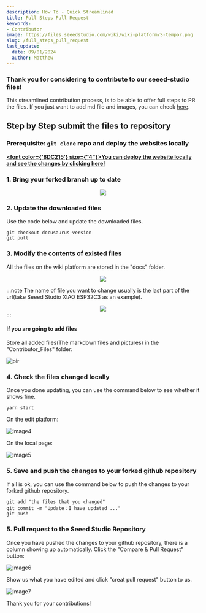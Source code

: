 ```yaml
---
description: How To - Quick Streamlined
title: Full Steps Pull Request
keywords:
- Contributor
image: https://files.seeedstudio.com/wiki/wiki-platform/S-tempor.png
slug: /full_steps_pull_request
last_update:
  date: 09/01/2024
  author: Matthew
---
```


### Thank you for considering to contribute to our seeed-studio files!

This streamlined contribution process, is to be able to offer full steps to PR the files. If you just want to add md file and images, you can check [here](/quick_pull_request).


## Step by Step submit the files to repository

### Prerequisite: `git clone` repo and deploy the websites locally

<strong><a href="/Deploy_Page_Locally"><span><font color={'8DC215'} size={"4"}>You can deploy the website locally and see the changes by clicking here!</font></span></a></strong>

### 1. Bring your forked branch up to date

<div align="center"><img width={700} src="https://files.seeedstudio.com/wiki/wiki-platform/contributor/PR_Guide/1.jpg" /></div>

### 2. Update the downloaded files

Use the code below and update the downloaded files.

```
git checkout docusaurus-version
git pull
```

### 3. Modify the contents of existed files

All the files on the wiki platform are stored in the "docs" folder.

<div align="center"><img width={500} src="https://files.seeedstudio.com/wiki/wiki-platform/contributor/PR_Guide/2.jpg" /></div>

:::note
The name of file you want to change usually is the last part of the url(take Seeed Studio XIAO ESP32C3 as an example).
<div align="center"><img width={700} src="https://files.seeedstudio.com/wiki/wiki-platform/contributor/PR_Guide/3.jpg" /></div>
:::

#### If you are going to add files

Store all added files(The markdown files and pictures) in the "Contributor_Files" folder:

<p style={{textAlign: 'center'}}><img src="http://files.seeedstudio.com/wiki/wiki-platform/contributor/files_stored.png" alt="pir" width={800} height="auto" /></p>


### 4. Check the files changed locally

Once you done updating, you can use the command below to see whether it shows fine.

```
yarn start
```

On the edit platform:

![image4](https://files.seeedstudio.com/wiki/wiki-platform/contributor/PR_Guide/4.jpg)

On the local page:

![image5](https://files.seeedstudio.com/wiki/wiki-platform/contributor/PR_Guide/5.jpg)

### 5. Save and push the changes to your forked github repository


If all is ok, you can use the command below to push the changes to your forked github repository.

```
git add "the files that you changed"
git commit -m "Update：I have updated ..."
git push
```

### 5. Pull request to the Seeed Studio Repository

Once you have pushed the changes to your github repository, there is a column showing up automatically. Click the "Compare & Pull Request" button:

![image6](https://files.seeedstudio.com/wiki/wiki-platform/contributor/PR_Guide/6.jpg)

Show us what you have edited and click "creat pull request" button to us.

![image7](https://files.seeedstudio.com/wiki/wiki-platform/contributor/PR_Guide/7.jpg)

Thank you for your contributions!